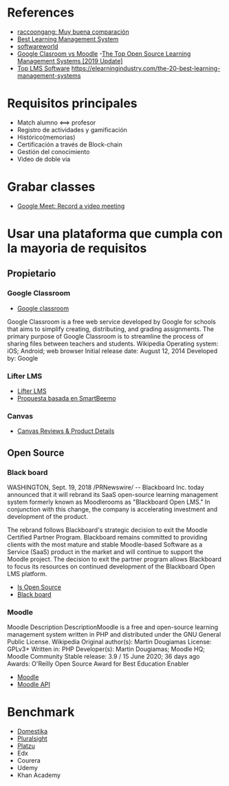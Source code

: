 # References
- [raccoongang: Muy buena comparación](https://raccoongang.com/blog/lms-comparison-what-lms-suits-your-needs-best/)
- [Best Learning Management System](https://www.g2.com/categories/learning-management-system-lms)
- [softwareworld](https://www.softwareworld.co/top-learning-management-system-software/)
- [Google Clasroom vs Moodle](https://www.trustradius.com/compare-products/google-classroom-vs-moodle#:~:text=Google%20Classroom%20and%20Moodle%20are,Moodle%20is%20more%20broadly%20applicable.)
-[The Top Open Source Learning Management Systems [2019 Update]](https://elearningindustry.com/top-open-source-learning-management-systems)
- [Top LMS Software](https://www.capterra.com/learning-management-system-software/)
https://elearningindustry.com/the-20-best-learning-management-systems


# Requisitos principales
- Match alumno <==> profesor
- Registro de actividades y gamificación
- Histórico(memorias)
- Certificación a través de Block-chain
- Gestión del conocimiento
- Video de doble via


# Grabar classes
- [Google Meet: Record a video meeting ](https://support.google.com/meet/answer/9308681?hl=en)

# Usar una plataforma que cumpla con la mayoria de requisitos
## Propietario

### Google Classroom
- [Google classroom](https://classroom.google.com/)

Google Classroom is a free web service developed by Google for schools that aims to simplify creating, distributing, and grading assignments. The primary purpose of Google Classroom is to streamline the process of sharing files between teachers and students. Wikipedia
Operating system: iOS; Android; web browser
Initial release date: August 12, 2014
Developed by: Google

### Lifter LMS
- [Lifter LMS](https://lifterlms.com/)
- [Propuesta basada en SmartBeemo](./SmartBeemoProposal.md)

### Canvas

- [Canvas Reviews & Product Details](https://www.g2.com/products/canvas/reviews)


## Open Source
### Black board
WASHINGTON, Sept. 19, 2018 /PRNewswire/ -- Blackboard Inc. today announced that it will rebrand its SaaS open-source learning management system formerly known as Moodlerooms as "Blackboard Open LMS." In conjunction with this change, the company is accelerating investment and development of the product.

The rebrand follows Blackboard's strategic decision to exit the Moodle Certified Partner Program. Blackboard remains committed to providing clients with the most mature and stable Moodle-based Software as a Service (SaaS) product in the market and will continue to support the Moodle project. The decision to exit the partner program allows Blackboard to focus its resources on continued development of the Blackboard Open LMS platform.

- [Is Open Source](https://press.blackboard.com/2018-09-19-Blackboard-Announces-Rebrand-of-Open-Source-Learning-Management-System#:~:text=WASHINGTON%2C%20Sept.,and%20development%20of%20the%20product.
)
- [Black board](https://www.blackboard.com/es-lac/try-blackboard)

### Moodle
Moodle
Description
DescriptionMoodle is a free and open-source learning management system written in PHP and distributed under the GNU General Public License. Wikipedia
Original author(s): Martin Dougiamas
License: GPLv3+
Written in: PHP
Developer(s): Martin Dougiamas; Moodle HQ; Moodle Community
Stable release: 3.9 / 15 June 2020; 36 days ago
Awards: O'Reilly Open Source Award for Best Education Enabler
- [Moodle](https://moodle.org/)
- [Moodle API](https://docs.moodle.org/dev/Core_APIs)


# Benchmark
- [Domestika](https://www.domestika.org/en)
- [Pluralsight  ](https://www.pluralsight.com/)
- [Platzu](https://platzi.com/)
- Edx
- Courera
- Udemy
- Khan Academy
